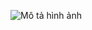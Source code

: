 ![Mô tả hình ảnh]([https://raw.githubusercontent.com/username/repository/branch/images/your-image.png](https://github.com/toanqh/Categorization/blob/main/Picture3.png?raw=true))
